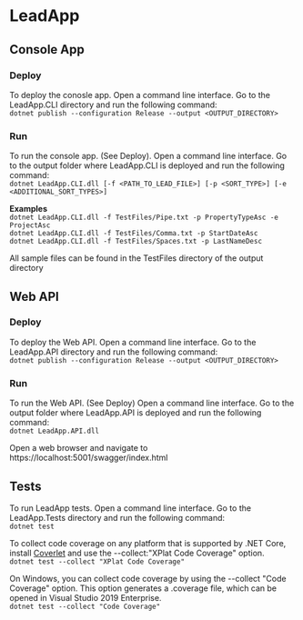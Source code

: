 # LeadApp

## Console App

### Deploy
To deploy the conosle app. Open a command line interface. Go to the LeadApp.CLI directory and run the following command:    
`dotnet publish --configuration Release --output <OUTPUT_DIRECTORY>`

### Run
To run the console app. (See Deploy). Open a command line interface. Go to the output folder where LeadApp.CLI is deployed and run the following command:  
`dotnet LeadApp.CLI.dll [-f <PATH_TO_LEAD_FILE>] [-p <SORT_TYPE>] [-e <ADDITIONAL_SORT_TYPES>]`

**Examples**  
`dotnet LeadApp.CLI.dll -f TestFiles/Pipe.txt -p PropertyTypeAsc -e ProjectAsc`  
`dotnet LeadApp.CLI.dll -f TestFiles/Comma.txt -p StartDateAsc`  
`dotnet LeadApp.CLI.dll -f TestFiles/Spaces.txt -p LastNameDesc`  

All sample files can be found in the TestFiles directory of the output directory

## Web API

### Deploy
To deploy the Web API. Open a command line interface. Go to the LeadApp.API directory and run the following command:      
`dotnet publish --configuration Release --output <OUTPUT_DIRECTORY>`  

### Run
To run the Web API. (See Deploy) Open a command line interface. Go to the output folder where LeadApp.API is deployed and run the following command:  
`dotnet LeadApp.API.dll` 

Open a web browser and navigate to https://localhost:5001/swagger/index.html

## Tests
To run LeadApp tests. Open a command line interface. Go to the LeadApp.Tests directory and run the following command:  
`dotnet test`  

To collect code coverage on any platform that is supported by .NET Core, install [Coverlet](https://github.com/coverlet-coverage/coverlet/blob/master/README.md) and use the --collect:"XPlat Code Coverage" option.  
`dotnet test --collect "XPlat Code Coverage"`  

On Windows, you can collect code coverage by using the --collect "Code Coverage" option. This option generates a .coverage file, which can be opened in Visual Studio 2019 Enterprise.  
`dotnet test --collect "Code Coverage"`  
